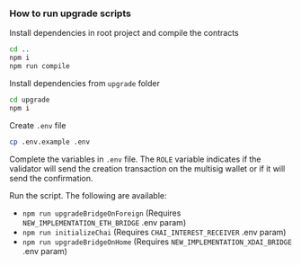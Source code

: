 ### How to run upgrade scripts

Install dependencies in root project and compile the contracts
```bash
cd ..
npm i
npm run compile
```

Install dependencies from `upgrade` folder
```bash
cd upgrade
npm i
```

Create `.env` file
```bash
cp .env.example .env
```

Complete the variables in `.env` file. The `ROLE` variable indicates if the validator will send the creation transaction on the multisig wallet or if it will send the confirmation.

Run the script. The following are available:
* `npm run upgradeBridgeOnForeign` (Requires `NEW_IMPLEMENTATION_ETH_BRIDGE` .env param)
* `npm run initializeChai` (Requires `CHAI_INTEREST_RECEIVER` .env param)
* `npm run upgradeBridgeOnHome` (Requires `NEW_IMPLEMENTATION_XDAI_BRIDGE` .env param)
